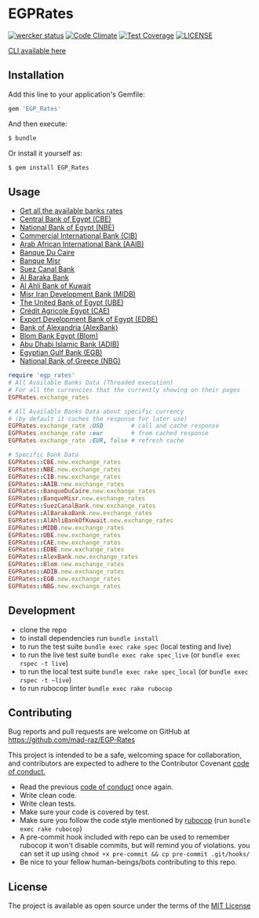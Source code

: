 # EGPRates
[![wercker status](https://app.wercker.com/status/d6ca4529f0d563e82898ace1f2b3de25/s/master "wercker status")](https://app.wercker.com/project/byKey/d6ca4529f0d563e82898ace1f2b3de25)
[![Code Climate](https://codeclimate.com/github/mad-raz/EGP-Rates/badges/gpa.svg)](https://codeclimate.com/github/mad-raz/EGP-Rates)
[![Test Coverage](https://codeclimate.com/github/mad-raz/EGP-Rates/badges/coverage.svg)](https://codeclimate.com/github/mad-raz/EGP-Rates/coverage)
[![LICENSE](https://img.shields.io/badge/licence-MIT-blue.svg)](/LICENSE.md)

[CLI available here](https://github.com/mad-raz/EGP-Rates-CLI)

## Installation

Add this line to your application's Gemfile:
```ruby
gem 'EGP_Rates'
```
And then execute:
```sh
$ bundle
```
Or install it yourself as:
```sh
$ gem install EGP_Rates
```

## Usage
- [Get all the available banks rates](/lib/egp_rates.rb)
- [Central Bank of Egypt (CBE)](/lib/egp_rates/cbe.rb)
- [National Bank of Egypt (NBE)](/lib/egp_rates/nbe.rb)
- [Commercial International Bank (CIB)](/lib/egp_rates/cib.rb)
- [Arab African International Bank (AAIB)](/lib/egp_rates/aaib.rb)
- [Banque Du Caire](/lib/egp_rates/banque_du_caire.rb)
- [Banque Misr](/lib/egp_rates/banque_misr.rb)
- [Suez Canal Bank](/lib/egp_rates/suez_canal_bank.rb)
- [Al Baraka Bank](/lib/egp_rates/al_baraka_bank.rb)
- [Al Ahli Bank of Kuwait](/lib/egp_rates/al_ahli_bank_of_kuwait.rb)
- [Misr Iran Development Bank (MIDB)](/lib/egp_rates/midb.rb)
- [The United Bank of Egypt (UBE)](/lib/egp_rates/ube.rb)
- [Crédit Agricole Egypt (CAE)](/lib/egp_rates/cae.rb)
- [Export Development Bank of Egypt (EDBE)](/lib/egp_rates/edbe.rb)
- [Bank of Alexandria (AlexBank)](/lib/egp_rates/alex_bank.rb)
- [Blom Bank Egypt (Blom)](/lib/egp_rates/blom.rb)
- [Abu Dhabi Islamic Bank (ADIB)](/lib/egp_rates/adib.rb)
- [Egyptian Gulf Bank (EGB)](/lib/egp_rates/egb.rb)
- [National Bank of Greece (NBG)](/lib/egp_rates/nbg.rb)

```rb
require 'egp_rates'
# All Available Banks Data (Threaded execution)
# For all the currencies that the currently showing on their pages
EGPRates.exchange_rates

# All Available Banks Data about specific currency
# (by default it caches the response for later use)
EGPRates.exchange_rate :USD        # call and cache response
EGPRates.exchange_rate :eur        # from cached response
EGPRates.exchange_rate :EUR, false # refresh cache

# Specific Bank Data
EGPRates::CBE.new.exchange_rates
EGPRates::NBE.new.exchange_rates
EGPRates::CIB.new.exchange_rates
EGPRates::AAIB.new.exchange_rates
EGPRates::BanqueDuCaire.new.exchange_rates
EGPRates::BanqueMisr.new.exchange_rates
EGPRates::SuezCanalBank.new.exchange_rates
EGPRates::AlBarakaBank.new.exchange_rates
EGPRates::AlAhliBankOfKuwait.new.exchange_rates
EGPRates::MIDB.new.exchange_rates
EGPRates::UBE.new.exchange_rates
EGPRates::CAE.new.exchange_rates
EGPRates::EDBE.new.exchange_rates
EGPRates::AlexBank.new.exchange_rates
EGPRates::Blom.new.exchange_rates
EGPRates::ADIB.new.exchange_rates
EGPRates::EGB.new.exchange_rates
EGPRates::NBG.new.exchange_rates
```

## Development
- clone the repo
- to install dependencies run `bundle install`
- to run the test suite `bundle exec rake spec` (local testing and live)
- to run the live test suite `bundle exec rake spec_live`
  (or `bundle exec rspec -t live`)
- to run the local test suite `bundle exec rake spec_local`
  (or `bundle exec rspec -t ~live`)
- to run rubocop linter `bundle exec rake rubocop`

## Contributing

Bug reports and pull requests are welcome on GitHub at
https://github.com/mad-raz/EGP-Rates

This project is intended to be a safe,
welcoming space for collaboration,
and contributors are expected to adhere to the
Contributor Covenant [code of conduct.](/CODE_OF_CONDUCT.md)

- Read the previous [code of conduct](/CODE_OF_CONDUCT.md) once again.
- Write clean code.
- Write clean tests.
- Make sure your code is covered by test.
- Make sure you follow the code style mentioned by
[rubocop](http://batsov.com/rubocop/) (run `bundle exec rake rubocop`)
- A pre-commit hook included with repo can be used to remember rubocop
it won't disable commits, but will remind you of violations.
you can set it up using `chmod +x pre-commit && cp pre-commit .git/hooks/`
- Be nice to your fellow human-beings/bots contributing to this repo.

## License

The project is available as open source under the terms of the
[MIT License](/LICENSE.md)
